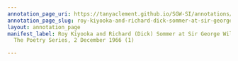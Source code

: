 ```yaml
---
annotation_page_uri: https://tanyaclement.github.io/SGW-SI/annotations/roy-kiyooka-and-richard-dick-sommer-at-sir-george-williams-university-the-poetry-series-2-december-1966-1--canvas-1-toc.json
annotation_page_slug: roy-kiyooka-and-richard-dick-sommer-at-sir-george-williams-university-the-poetry-series-2-december-1966-1--canvas-1-toc
layout: annotation_page
manifest_label: Roy Kiyooka and Richard (Dick) Sommer at Sir George Williams University,
  The Poetry Series, 2 December 1966 (1)

---
```

